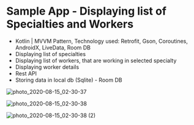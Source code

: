 # Sample App - Displaying list of Specialties and Workers
- Kotlin | MVVM Pattern, Technology used: Retrofit, Gson, Coroutines, AndroidX, LiveData, Room DB
- Displaying list of specialties
- Displaying list of workers, that are working in selected specialty
- Displaying worker details
- Rest API
- Storing data in local db (Sqlite) - Room DB


![photo_2020-08-15_02-30-37](https://user-images.githubusercontent.com/47312133/90297457-976eaa80-de9f-11ea-8c71-4e572c01bcbe.png)


![photo_2020-08-15_02-30-38](https://user-images.githubusercontent.com/47312133/90297459-989fd780-de9f-11ea-8341-ffb0ff1f0477.png)


![photo_2020-08-15_02-30-38 (2)](https://user-images.githubusercontent.com/47312133/90297462-99d10480-de9f-11ea-96cf-68d1b03fafe3.png)

